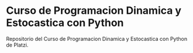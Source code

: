 # Curso de Programacion Dinamica y Estocastica con Python
Repositorio del Curso de Programacion Dinamica y Estocastica con Python de Platzi.
